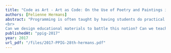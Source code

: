 ```yaml
---
title: "Code as Art - Art as Code: On the Use of Poetry and Paintings in Programming Education"
authors: [Felienne Hermans]
abstract: "Programming is often taught by having students do practical programming exercises. From simple string reversal to search tree, the examples and methods of teaching mimic the life of a professional programmer in a sense. This leads to young children developing an idea of what programming is. We found that children under 12 already have clear preconceptions of what programming is for.
<br>
Can we design educational materials to battle this notion? Can we teach programming by using less traditional forms or viewing programming? In this paper we describe a four part course called Code as Art - Art as Code. It uses poems and paintings to teach novices and experienced programmers to see source code differently. In the first two lessons, participants practice viewing source code as a poem or as a painting (Code as Art). In the other two, they use source code to generate poems and paintings (Art as Code). We describe the scientific and creative rationale behind both and describe our experiences in teaching each of the four parts."
publishedAt: "ppig-2017"
year: 2017
url_pdf: "/files/2017-PPIG-28th-hermans.pdf"
---
```

